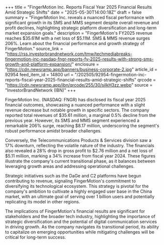 +++
title = "FingerMotion Inc. Reports Fiscal Year 2025 Financial Results Amid Strategic Shifts"
date = "2025-05-30T14:00:18Z"
draft = false
summary = "FingerMotion Inc. reveals a nuanced fiscal performance with significant growth in its SMS and MMS segment despite overall revenue and profit declines, highlighting strategic platform diversification and long-term market expansion goals."
description = "FingerMotion's FY2025 revenue reaches $35.61M with a net loss of $5.11M. SMS & MMS revenue surges 206%. Learn about the financial performance and growth strategy of FingerMotion."
source_link = "https://rss.investorbrandnetwork.com/tmw/techmediabreaks-fingermotion-inc-nasdaq-fngr-reports-fy-2025-results-with-strong-sms-growth-and-platform-expansion/"
enclosure = "https://cdn.newsramp.app/banners/business-corporate-2.jpg"
article_id = 92954
feed_item_id = 14800
url = "/202505/92954-fingermotion-inc-reports-fiscal-year-2025-financial-results-amid-strategic-shifts"
qrcode = "https://cdn.newsramp.app/ibn/qrcode/255/30/silkH3zz.webp"
source = "InvestorBrandNetwork (IBN)"
+++

<p>FingerMotion Inc. (NASDAQ: FNGR) has disclosed its fiscal year 2025 financial outcomes, showcasing a nuanced performance with a slight revenue decrease but notable growth in specific sectors. The company reported total revenues of $35.61 million, a marginal 0.5% decline from the previous year. However, its SMS and MMS segment experienced a remarkable 206% surge, reaching $8.17 million, underscoring the segment's robust performance amidst broader challenges.</p><p>Conversely, the Telecommunications Products & Services division saw a 17% downturn, reflecting the volatile nature of the industry. The financials also revealed a 28% drop in gross profit to $2.76 million and a net loss of $5.11 million, marking a 34% increase from fiscal year 2024. These figures illustrate the company's current transitional phase, as it balances between leveraging growth areas and addressing operational challenges.</p><p>Strategic initiatives such as the DaGe and C2 platforms have begun contributing to revenue, signaling FingerMotion's commitment to diversifying its technological ecosystem. This strategy is pivotal for the company's ambition to cultivate a highly engaged user base in the China market, with an ultimate goal of serving over 1 billion users and potentially replicating its model in other regions.</p><p>The implications of FingerMotion's financial results are significant for stakeholders and the broader tech industry, highlighting the importance of strategic diversification and the potential of digital communication services in driving growth. As the company navigates its transitional period, its ability to capitalize on emerging opportunities while mitigating challenges will be critical for long-term success.</p>